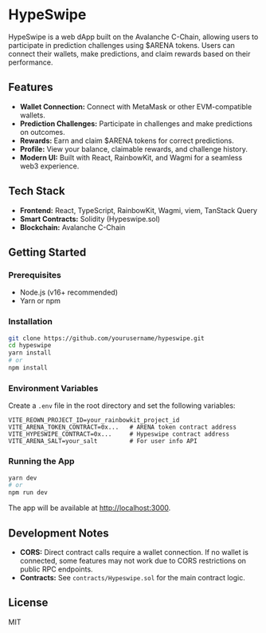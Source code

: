# HypeSwipe

HypeSwipe is a web dApp built on the Avalanche C-Chain, allowing users to participate in prediction challenges using $ARENA tokens. Users can connect their wallets, make predictions, and claim rewards based on their performance.

## Features

- **Wallet Connection:** Connect with MetaMask or other EVM-compatible wallets.
- **Prediction Challenges:** Participate in challenges and make predictions on outcomes.
- **Rewards:** Earn and claim $ARENA tokens for correct predictions.
- **Profile:** View your balance, claimable rewards, and challenge history.
- **Modern UI:** Built with React, RainbowKit, and Wagmi for a seamless web3 experience.

## Tech Stack

- **Frontend:** React, TypeScript, RainbowKit, Wagmi, viem, TanStack Query
- **Smart Contracts:** Solidity (Hypeswipe.sol)
- **Blockchain:** Avalanche C-Chain

## Getting Started

### Prerequisites

- Node.js (v16+ recommended)
- Yarn or npm

### Installation

```bash
git clone https://github.com/yourusername/hypeswipe.git
cd hypeswipe
yarn install
# or
npm install
```

### Environment Variables

Create a `.env` file in the root directory and set the following variables:

```
VITE_REOWN_PROJECT_ID=your_rainbowkit_project_id
VITE_ARENA_TOKEN_CONTRACT=0x...   # ARENA token contract address
VITE_HYPESWIPE_CONTRACT=0x...     # Hypeswipe contract address
VITE_ARENA_SALT=your_salt         # For user info API
```

### Running the App

```bash
yarn dev
# or
npm run dev
```

The app will be available at [http://localhost:3000](http://localhost:3000).

## Development Notes

- **CORS:** Direct contract calls require a wallet connection. If no wallet is connected, some features may not work due to CORS restrictions on public RPC endpoints.
- **Contracts:** See `contracts/Hypeswipe.sol` for the main contract logic.

## License

MIT
